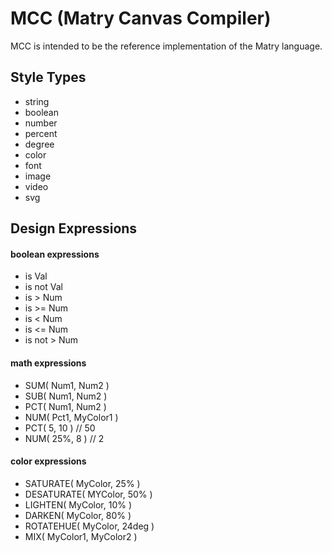 # MCC (Matry Canvas Compiler)

MCC is intended to be the reference implementation of the Matry language.

## Style Types

- string
- boolean
- number
- percent
- degree
- color
- font
- image
- video
- svg

## Design Expressions

#### boolean expressions

- is Val
- is not Val
- is > Num
- is >= Num
- is < Num
- is <= Num
- is not > Num

#### math expressions

- SUM( Num1, Num2 )
- SUB( Num1, Num2 )
- PCT( Num1, Num2 )
- NUM( Pct1, MyColor1 )
- PCT( 5, 10 ) // 50
- NUM( 25%, 8 ) // 2

#### color expressions

- SATURATE( MyColor, 25% )
- DESATURATE( MYColor, 50% )
- LIGHTEN( MyColor, 10% )
- DARKEN( MyColor, 80% )
- ROTATEHUE( MyColor, 24deg )
- MIX( MyColor1, MyColor2 )
